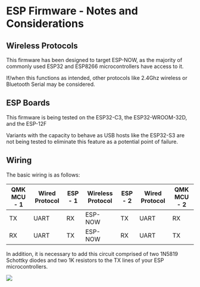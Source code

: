 # ESP Firmware - Notes and Considerations

## Wireless Protocols
This firmware has been designed to target ESP-NOW, as the majority of commonly used ESP32 and ESP8266 microcontrollers have access to it.

If/when this functions as intended, other protocols like 2.4Ghz wireless or Bluetooth Serial may be considered.

## ESP Boards
This firmware is being tested on the ESP32-C3, the ESP32-WROOM-32D, and the ESP-12F

Variants with the capacity to behave as USB hosts like the ESP32-S3 are not being tested to eliminate this feature as a potential point of failure.

## Wiring
The basic wiring is as follows:

| QMK MCU - 1 | Wired Protocol | ESP - 1 | Wireless Protocol | ESP - 2 | Wired Protocol | QMK MCU - 2 |
| ----------- | ----------- | ----------- | ----------- | ----------- | ----------- | ----------- |
| TX | UART | RX | ESP-NOW | TX | UART | RX |
| RX | UART | TX | ESP-NOW | RX | UART | TX |

In addition, it is necessary to add this circuit comprised of two 1N5819 Schottky diodes and two 1K resistors to the TX lines of your ESP microcontrollers.

[<img src="https://user-images.githubusercontent.com/6020549/74654209-28084e80-51cd-11ea-8af5-d0c03551a484.jpg">](https://github.com/nopnop2002/ESP8266-UART-to-UART-Bridge/)
